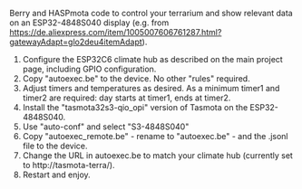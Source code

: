 Berry and HASPmota code to control your terrarium and show relevant data on an ESP32-4848S040 display (e.g. from https://de.aliexpress.com/item/1005007606761287.html?gatewayAdapt=glo2deu4itemAdapt). 
1) Configure the ESP32C6 climate hub as described on the main project page, including GPIO configuration.
3) Copy "autoexec.be" to the device. No other "rules" required.
4) Adjust timers and temperatures as desired. As a minimum timer1 and timer2 are required: day starts at timer1, ends at timer2.  
5) Install the "tasmota32s3-qio_opi" version of Tasmota on the ESP32-4848S040.
6) Use "auto-conf" and select "S3-4848S040"
7) Copy "autoexec_remote.be" - rename to "autoexec.be" - and the .jsonl file to the device.
8) Change the URL in autoexec.be to match your climate hub (currently set to http://tasmota-terra/).
9) Restart and enjoy.
